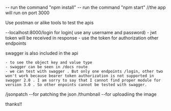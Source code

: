-- run the command "npm install"
-- run the command "npm start"
//the app will  run on port 3000

Use postman or alike tools to test the apis

--localhost:8000/login for login( use any username and password)
	- jwt token will be received in response
	- use the token for authorization other endpoints

swagger is also included in the api

	- to see the object key and value type
	- swagger can be seen in /docs route
	- we can test with swagger . But only one endpoints /login, other two won't work because bearer token authorization is not supported in swagger 2.0 . I am sorry to say that I cannot find proper module for version 3.0 . So other enpoints cannot be tested with swagger.

/jsonpatch --for patching the json 
/thumbnail --for uploadiing the image

thanks!!
